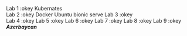 Lab 1 :okey  Kubernates  
Lab 2 :okey  Docker Ubuntu bionic serve 
Lab 3 :okey  
Lab 4 :okey
Lab 5 :okey
Lab 6 :okey
Lab 7 :okey
Lab 8 :okey
Lab 9 :okey
***Azerbaycan***
